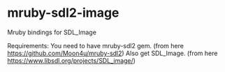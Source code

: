 # mruby-sdl2-image
Mruby bindings for SDL_Image

Requirements:
You need to have mruby-sdl2 gem. (from here https://github.com/Moon4u/mruby-sdl2)
Also get SDL_Image. (from here https://www.libsdl.org/projects/SDL_image/)
